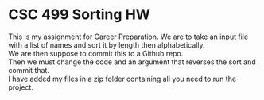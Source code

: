 # CSC 499 Sorting HW
This is my assignment for Career Preparation. We are to take an input file with a list of names and sort it by length then alphabetically. 
<br />
We are then suppose to commit this to a Github repo.
<br />
Then we must change the code and an argument that reverses the sort and commit that. 
<br />
I have added my files in a zip folder containing all you need to run the project. 

